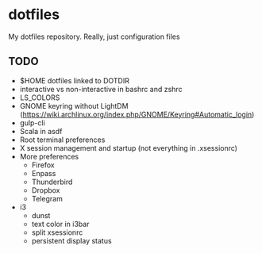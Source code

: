 # dotfiles
My dotfiles repository. Really, just configuration files

## TODO
- $HOME dotfiles linked to DOTDIR
- interactive vs non-interactive in bashrc and zshrc
- LS_COLORS
- GNOME keyring without LightDM
  (https://wiki.archlinux.org/index.php/GNOME/Keyring#Automatic_login)
- gulp-cli
- Scala in asdf
- Root terminal preferences
- X session management and startup (not everything in .xsessionrc)
- More preferences
  + Firefox
  + Enpass
  + Thunderbird
  + Dropbox
  + Telegram
- i3
   + dunst
   + text color in i3bar
   + split xsessionrc
   + persistent display status
